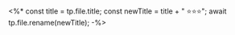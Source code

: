 <%*
const title = tp.file.title;
const newTitle = title + " ⭐⭐⭐";
await tp.file.rename(newTitle);
-%>
